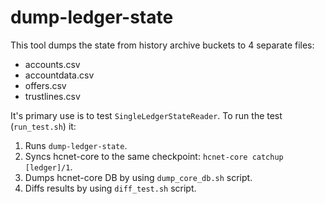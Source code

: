 # dump-ledger-state

This tool dumps the state from history archive buckets to 4 separate files:
* accounts.csv
* accountdata.csv
* offers.csv
* trustlines.csv

It's primary use is to test `SingleLedgerStateReader`. To run the test (`run_test.sh`) it:
1. Runs `dump-ledger-state`.
2. Syncs hcnet-core to the same checkpoint: `hcnet-core catchup [ledger]/1`.
3. Dumps hcnet-core DB by using `dump_core_db.sh` script.
4. Diffs results by using `diff_test.sh` script.
